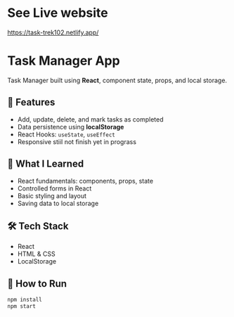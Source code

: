 # See Live website
https://task-trek102.netlify.app/

# Task Manager App

Task Manager built using **React**, component state, props, and local storage.

## 🚀 Features
- Add, update, delete, and mark tasks as completed
- Data persistence using **localStorage**
- React Hooks: `useState`, `useEffect`
- Responsive stiil not finish yet in prograss

## 🧠 What I Learned
- React fundamentals: components, props, state
- Controlled forms in React
- Basic styling and layout
- Saving data to local storage

## 🛠 Tech Stack
- React
- HTML & CSS
- LocalStorage

## 🧪 How to Run
```bash
npm install
npm start

